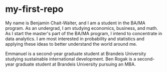 # my-first-repo
My name is Benjamin Chait-Walter, and I am a student in the BA/MA program. As an undergrad, I am studying economics, business, and math. As I start the master's part of the BA/MA program, I intend to concentrate in data analytics. I am most interested in probability and statistics and applying these ideas to better understand the world around me.

Emmanuel is a second-year graduate student at Brandeis University studying sustainable international development. 
Ben Rogak is a second-year graduate student at Brandeis University pursuing an MBA.

